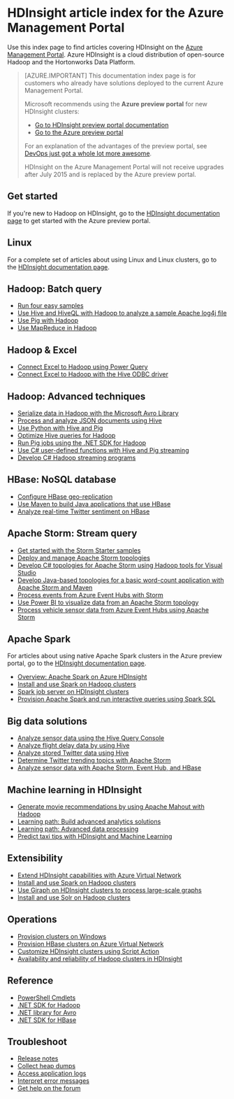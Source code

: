 <properties
   pageTitle="HDInsight article index for Azure Management Portal | Windows Azure"
   description="An index page with links to articles about HDInsight on the Azure Management Portal. Microsoft recommends the Azure preview portal for new Hadoop clusters on HDInsight."
   services="hdinsight"
   documentationCenter="na"
   authors="cjgronlund"
   manager="pablissima"
   editor=""/>

<tags
   ms.service="hdinsight"
   ms.devlang="na"
   ms.topic="index-page"
   ms.tgt_pltfrm="na"
   ms.workload="big-data"
   ms.date="08/17/2015"
   ms.author="cjgronlund"/>

# HDInsight article index for the Azure Management Portal

Use this index page to find articles covering HDInsight on the [Azure Management Portal](https://manage.windowsazure.cn/). Azure HDInsight is a cloud distribution of open-source Hadoop and the Hortonworks Data Platform.


> [AZURE.IMPORTANT]  This documentation index page is for customers who already have solutions deployed to the current Azure Management Portal.
>
> Microsoft recommends using the **Azure preview portal** for new HDInsight clusters:
>
> * [Go to HDInsight preview portal documentation](/documentation/services/hdinsight/)
> * [Go to the Azure preview portal](https://manage.windowsazure.cn/)
>
> For an explanation of the advantages of the preview portal, see [DevOps just got a whole lot more awesome](https://manage.windowsazure.cn).
>
> HDInsight on the Azure Management Portal will not receive upgrades after July 2015 and is replaced by the Azure preview portal.

## Get started

If you're new to Hadoop on HDInsight, go to the [HDInsight documentation page](/documentation/services/hdinsight/) to get started with the Azure preview portal.

## Linux

For a complete set of articles about using Linux and Linux clusters, go to the [HDInsight documentation page](/documentation/services/hdinsight/).

## Hadoop: Batch query

* [Run four easy samples](hdinsight-run-samples)
* [Use Hive and HiveQL with Hadoop to analyze a sample Apache log4j file](hdinsight-use-hive)
* [Use Pig with Hadoop](hdinsight-use-pig)
* [Use MapReduce in Hadoop](hdinsight-use-mapreduce)

## Hadoop & Excel

* [Connect Excel to Hadoop using Power Query](hdinsight-connect-excel-power-query)
* [Connect Excel to Hadoop with the Hive ODBC driver](hdinsight-connect-excel-hive-odbc-driver)


## Hadoop: Advanced techniques

* [Serialize data in Hadoop with the Microsoft Avro Library](hdinsight-dotnet-avro-serialization)
* [Process and analyze JSON documents using Hive](hdinsight-using-json-in-hive)
* [Use Python with Hive and Pig](hdinsight-python)
* [Optimize Hive queries for Hadoop](hdinsight-hadoop-optimize-hive-query–v1.md)
* [Run Pig jobs using the .NET SDK for Hadoop](hdinsight-hadoop-use-pig-dotnet-sdk-v1.md )
* [Use C# user-defined functions with Hive and Pig streaming](hdinsight-hadoop-hive-pig-udf-dotnet-csharp)
* [Develop C# Hadoop streaming programs](hdinsight-hadoop-develop-deploy-streaming-jobs)

## HBase: NoSQL database

* [Configure HBase geo-replication](hdinsight-hbase-geo-replication)
* [Use Maven to build Java applications that use HBase](hdinsight-hbase-build-java-maven)
* [Analyze real-time Twitter sentiment on HBase](hdinsight-hbase-analyze-twitter-sentiment)

## Apache Storm: Stream query

* [Get started with the Storm Starter samples](hdinsight-apache-storm-tutorial-get-started-v1)
* [Deploy and manage Apache Storm topologies](hdinsight-storm-deploy-monitor-topology)
* [Develop C# topologies for Apache Storm using Hadoop tools for Visual Studio](hdinsight-storm-develop-csharp-visual-studio-topology)
* [Develop Java-based topologies for a basic word-count application with Apache Storm and Maven](hdinsight-storm-develop-java-topology)
* [Process events from Azure Event Hubs with Storm](hdinsight-storm-develop-csharp-event-hub-topology)
* [Use Power BI to visualize data from an Apache Storm topology](hdinsight-storm-power-bi-topology)
* [Process vehicle sensor data from Azure Event Hubs using Apache Storm](hdinsight-storm-iot-eventhub-documentdb)

## Apache Spark

For articles about using native Apache Spark clusters in the Azure preview portal, go to the [HDInsight documentation page](/documentation/services/hdinsight/).

* [Overview: Apache Spark on Azure HDInsight](hdinsight-apache-spark-overview)
* [Install and use Spark on Hadoop clusters](hdinsight-hadoop-spark-install)
* [Spark job server on HDInsight clusters](hdinsight-apache-spark-job-server)
* [Provision Apache Spark and run interactive queries using Spark SQL](hdinsight-apache-spark-zeppelin-notebook-jupyter-spark-sql-v1)


## Big data solutions

* [Analyze sensor data using the Hive Query Console](hdinsight-hive-analyze-sensor-data)
* [Analyze flight delay data by using Hive](hdinsight-analyze-flight-delay-data)
* [Analyze stored Twitter data using Hive](hdinsight-analyze-twitter-data)
* [Determine Twitter trending topics with Apache Storm](hdinsight-storm-twitter-trending)
* [Analyze sensor data with Apache Storm, Event Hub, and HBase](hdinsight-storm-sensor-data-analysis)

## Machine learning in HDInsight

* [Generate movie recommendations by using Apache Mahout with Hadoop](hdinsight-mahout)
* [Learning path: Build advanced analytics solutions](machine-learning-data-science-how-to-create-machine-learning-service)
* [Learning path: Advanced data processing](machine-learning-data-science-advanced-data-processing)
* [Predict taxi tips with HDInsight and Machine Learning](machine-learning-data-science-process-hive-walkthrough)

## Extensibility

* [Extend HDInsight capabilities with Azure Virtual Network](hdinsight-extend-hadoop-virtual-network)
* [Install and use Spark on Hadoop clusters](hdinsight-hadoop-spark-install)
* [Use Giraph on HDInsight clusters to process large-scale graphs](hdinsight-hadoop-giraph-install-v1)
* [Install and use Solr on Hadoop clusters](hdinsight-hadoop-solr-install-v1)

## Operations

* [Provision clusters on Windows](hdinsight-provision-clusters-v1)
* [Provision HBase clusters on Azure Virtual Network](hdinsight-hbase-provision-vnet)
* [Customize HDInsight clusters using Script Action](hdinsight-hadoop-customize-cluster-v1)
* [Availability and reliability of Hadoop clusters in HDInsight](hdinsight-high-availability)

## Reference

* [PowerShell Cmdlets](https://msdn.microsoft.com/zh-cn/library/azure/dn858087.aspx)  
* [.NET SDK for Hadoop](http://msdn.microsoft.com/zh-cn/library/azure/dn469975.aspx)  
* [.NET library for Avro](https://hadoopsdk.codeplex.com/wikipage?title=Avro%20Library)  
* [.NET SDK for HBase](https://www.nuget.org/packages/Microsoft.HBase.Client/)  

## Troubleshoot

* [Release notes](hdinsight-release-notes)
* [Collect heap dumps](hdinsight-hadoop-collect-debug-heap-dumps)
* [Access application logs](hdinsight-hadoop-access-yarn-app-logs)
* [Interpret error messages](hdinsight-debug-jobs)
* [Get help on the forum](https://social.msdn.microsoft.com/forums/azure/home?forum=hdinsight)
